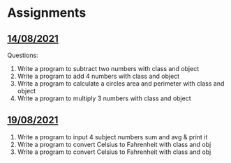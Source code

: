 # Assignments

## [14/08/2021](./asg/asg-14082021.md)

Questions:

1. Write a program to subtract two numbers with class and object
1. Write a program to add 4 numbers with class and object
1. Write a program to calculate a circles area and perimeter with class and object
1. Write a program to multiply 3 numbers with class and object

## [19/08/2021](./asg/asg-19082021.md)
1. Write a program  to input 4 subject numbers sum and avg & print it
1. Write a program  to convert Celsius to Fahrenheit with class and obj
1. Write a program  to convert Celsius to Fahrenheit with class and obj
